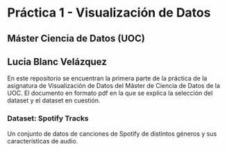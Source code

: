 # Práctica 1 - Visualización de Datos
## Máster Ciencia de Datos (UOC)
## Lucia Blanc Velázquez


En este repositorio se encuentran la primera parte de la práctica de la asignatura de Visualización de Datos del Máster de Ciencia de Datos de la UOC.
El documento en formato pdf en la que se explica la selección del dataset y el dataset en cuestión.

### Dataset: Spotify Tracks
Un conjunto de datos de canciones de Spotify de distintos géneros y sus características de audio.

